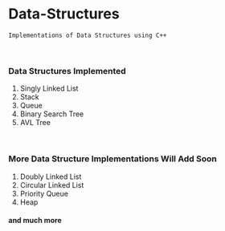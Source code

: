 # Data-Structures
	Implementations of Data Structures using C++
	
<br>

### Data Structures Implemented 

1. Singly Linked List
2. Stack
3. Queue
4. Binary Search Tree
5. AVL Tree

<br>

### More Data Structure Implementations Will Add Soon

1. Doubly Linked List
2. Circular Linked List 
3. Priority Queue
4. Heap

#### and much more 

